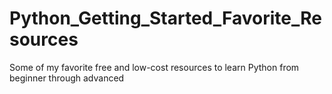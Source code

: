 # Python_Getting_Started_Favorite_Resources
Some of my favorite free and low-cost resources to learn Python from beginner through advanced
